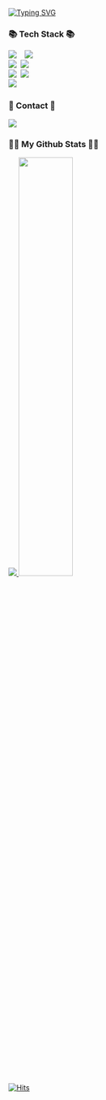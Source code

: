 <!-- ![header](https://capsule-render.vercel.app/api?type=waving&color=auto&height=200&section=header&text=Welcome%20to%20my%20Github&fontSize=50&animation=twinkling&text-color=black)-->

[![Typing SVG](https://readme-typing-svg.herokuapp.com/?color=f0f6fc&lines=Welcome+to+my+Github!!&font=Orbitron&size=30)](https://git.io/typing-svg)

<h3>📚 Tech Stack 📚</h3>
<p>
  <img src="https://img.shields.io/badge/Java-007396?style=flat-square&logo=Java&logoColor=white"/></a>&nbsp
  </a>&nbsp 
  <img src="https://img.shields.io/badge/Javascript-ffb13b?style=flat-square&logo=javascript&logoColor=white"/></a>&nbsp 
  <br>
  <img src="https://img.shields.io/badge/Spring-6DB33F?style=flat-square&logo=Spring&logoColor=white"/></a>&nbsp
  <img src="https://img.shields.io/badge/React-61DAFB?style=flat-square&logo=React&logoColor=white"/></a>&nbsp
  <br>
  <img src="https://img.shields.io/badge/Sass-CC6699?style=flat-square&logo=Sass&logoColor=white"/></a>&nbsp
  <img src="https://img.shields.io/badge/styled_components-DB7093?style=flat-square&logo=styled-components&logoColor=white"/></a>&nbsp
  <br>
  <img src="https://img.shields.io/badge/Oracle-F80000?style=flat-square&logo=Oracle&logoColor=white"/></a>&nbsp
</p>

<h3>🌈 Contact 🌈</h3>
<p>
  <a href="mailto:kimhyein7110@gmail.com"><img src="https://img.shields.io/badge/Gmail-d14836?style=flat-square&logo=Gmail&logoColor=white&link=shdv33030@gmail.com"/></a>
</p>

<h3>👩‍💻 My Github Stats 👩‍💻</h3>
<div>
<a href="/">
  <img src="https://github-readme-stats.vercel.app/api/top-langs/?username=shfkd123&exclude_repo=dkssud8150.github.io&layout=compact&theme=tokyonight" />
</a>
<a href="/">
  <img src="https://github-readme-stats.vercel.app/api?username=shfkd123&hide_title=true&theme=tokyonight&show_icons=true" width="46%" />
</a>
<!-- [![Anurag's GitHub stats](https://github-readme-stats.vercel.app/api?username=shfkd123&hide_title=true&show_icons=true&include_all_commits=true&disable_animations=true&theme=radical)](https://github.com/anuraghazra/github-readme-stats) -->
</div>

<br/>

[![Hits](https://hits.seeyoufarm.com/api/count/incr/badge.svg?url=https%3A%2F%2Fgithub.com%2Fshfkd123%2Fshfkd123&count_bg=%238B85F7&title_bg=%237E92E7&icon=googlecloud.svg&icon_color=%23FFFFFF&title=hits&edge_flat=true)](https://hits.seeyoufarm.com)

<!-- ![footer](https://capsule-render.vercel.app/api?type=waving&color=auto&height=100&section=footer)-->
<!--
**shfkd123/shfkd123** is a ✨ _special_ ✨ repository because its `README.md` (this file) appears on your GitHub profile.

Here are some ideas to get you started:

- 🔭 I’m currently working on ...
- 🌱 I’m currently learning ...
- 👯 I’m looking to collaborate on ...
- 🤔 I’m looking for help with ...
- 💬 Ask me about ...
- 📫 How to reach me: ...
- 😄 Pronouns: ...
- ⚡ Fun fact: ...
-->

